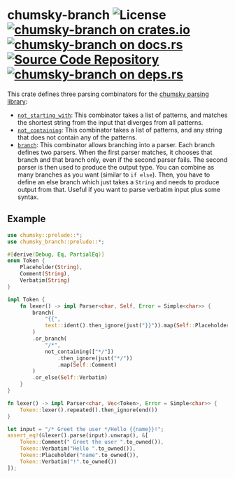 # chumsky-branch ![License](https://img.shields.io/crates/l/chumsky-branch) [![chumsky-branch on crates.io](https://img.shields.io/crates/v/chumsky-branch)](https://crates.io/crates/chumsky-branch) [![chumsky-branch on docs.rs](https://docs.rs/chumsky-branch/badge.svg)](https://docs.rs/chumsky-branch) [![Source Code Repository](https://img.shields.io/badge/Code-On%20github.com-blue)](https://github.com/msrd0/chumsky-branch) [![chumsky-branch on deps.rs](https://deps.rs/repo/github/msrd0/chumsky-branch/status.svg)](https://deps.rs/repo/github/msrd0/chumsky-branch)

This crate defines three parsing combinators for the [chumsky parsing library][__link0]:

 - [`not_starting_with`][__link1]: This combinator takes a list of patterns, and matches the shortest string from the input that diverges from all patterns.
 - [`not_containing`][__link2]: This combinator takes a list of patterns, and any string that does not contain any of the patterns.
 - [`branch`][__link3]: This combinator allows branching into a parser. Each branch defines two parsers. When the first parser matches, it chooses that branch and that branch only, even if the second parser fails. The second parser is then used to produce the output type. You can combine as many branches as you want (similar to `if else`). Then, you have to define an else branch which just takes a `String` and needs to produce output from that. Useful if you want to parse verbatim input plus some syntax.


## Example


```rust
use chumsky::prelude::*;
use chumsky_branch::prelude::*;

#[derive(Debug, Eq, PartialEq)]
enum Token {
	Placeholder(String),
	Comment(String),
	Verbatim(String)
}

impl Token {
	fn lexer() -> impl Parser<char, Self, Error = Simple<char>> {
		branch(
			"{{",
			text::ident().then_ignore(just("}}")).map(Self::Placeholder)
		)
		.or_branch(
			"/*",
			not_containing(["*/"])
				.then_ignore(just("*/"))
				.map(Self::Comment)
		)
		.or_else(Self::Verbatim)
	}
}

fn lexer() -> impl Parser<char, Vec<Token>, Error = Simple<char>> {
	Token::lexer().repeated().then_ignore(end())
}

let input = "/* Greet the user */Hello {{name}}!";
assert_eq!(&lexer().parse(input).unwrap(), &[
	Token::Comment(" Greet the user ".to_owned()),
	Token::Verbatim("Hello ".to_owned()),
	Token::Placeholder("name".to_owned()),
	Token::Verbatim("!".to_owned())
]);
```


 [__cargo_doc2readme_dependencies_info]: ggGkYW0AYXSEG52uRQSwBdezG6GWW8ODAbr5G6KRmT_WpUB5G9hPmBcUiIp6YXKEG_ojqDs4RFzeG5AY-iY45EvCG3W9C5VbCNUrG6ZVVP55P6sGYWSCgmdjaHVtc2t5ZTAuOC4wg25jaHVtc2t5LWJyYW5jaGUwLjAuMG5jaHVtc2t5X2JyYW5jaA
 [__link0]: https://crates.io/crates/chumsky/0.8.0
 [__link1]: https://docs.rs/chumsky-branch/0.0.0/chumsky_branch/?search=chumsky_branch::not_starting_with
 [__link2]: https://docs.rs/chumsky-branch/0.0.0/chumsky_branch/?search=chumsky_branch::not_containing
 [__link3]: https://docs.rs/chumsky-branch/0.0.0/chumsky_branch/?search=chumsky_branch::branch
